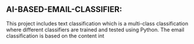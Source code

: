 AI-BASED-EMAIL-CLASSIFIER:
--------------------
This project includes text classification which is a multi-class classification where different classifiers are trained and tested using Python. The email classification is based on the content int
